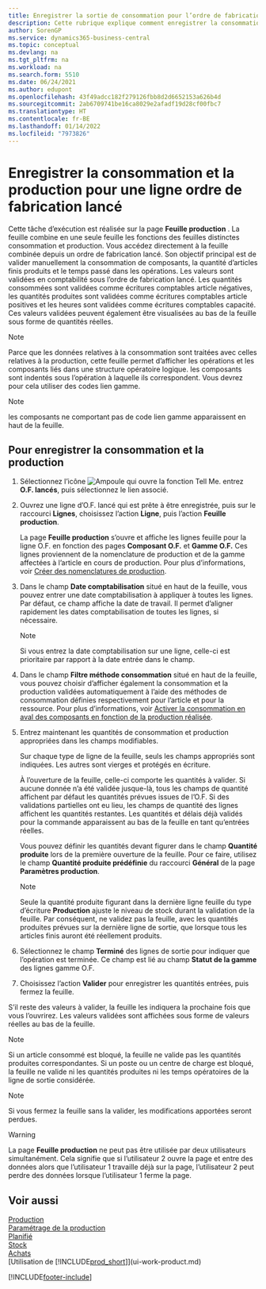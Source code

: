 ```yaml
---
title: Enregistrer la sortie de consommation pour l’ordre de fabrication
description: Cette rubrique explique comment enregistrer la consommation et la sortie pour une ligne de l’ordre de fabrication lancé qui apparaît sur la page Feuille production.
author: SorenGP
ms.service: dynamics365-business-central
ms.topic: conceptual
ms.devlang: na
ms.tgt_pltfrm: na
ms.workload: na
ms.search.form: 5510
ms.date: 06/24/2021
ms.author: edupont
ms.openlocfilehash: 43f49adcc182f279126fbb8d2d6652153a626b4d
ms.sourcegitcommit: 2ab6709741be16ca8029e2afadf19d28cf00fbc7
ms.translationtype: HT
ms.contentlocale: fr-BE
ms.lasthandoff: 01/14/2022
ms.locfileid: "7973826"
---
```

# <a name="register-consumption-and-output-for-one-released-production-order-line"></a>Enregistrer la consommation et la production pour une ligne ordre de fabrication lancé

Cette tâche d’exécution est réalisée sur la page **Feuille production** . La feuille combine en une seule feuille les fonctions des feuilles distinctes consommation et production. Vous accédez directement à la feuille combinée depuis un ordre de fabrication lancé. Son objectif principal est de valider manuellement la consommation de composants, la quantité d’articles finis produits et le temps passé dans les opérations. Les valeurs sont validées en comptabilité sous l’ordre de fabrication lancé. Les quantités consommées sont validées comme écritures comptables article négatives, les quantités produites sont validées comme écritures comptables article positives et les heures sont validées comme écritures comptables capacité. Ces valeurs validées peuvent également être visualisées au bas de la feuille sous forme de quantités réelles.  

> [!NOTE]  
>  Parce que les données relatives à la consommation sont traitées avec celles relatives à la production, cette feuille permet d’afficher les opérations et les composants liés dans une structure opératoire logique. les composants sont indentés sous l’opération à laquelle ils correspondent. Vous devrez pour cela utiliser des codes lien gamme.  

> [!NOTE]  
>  les composants ne comportant pas de code lien gamme apparaissent en haut de la feuille.  

## <a name="to-register-consumption-and-output"></a>Pour enregistrer la consommation et la production  
1.  Sélectionnez l’icône ![Ampoule qui ouvre la fonction Tell Me.](media/ui-search/search_small.png "Dites-moi ce que vous voulez faire") entrez **O.F. lancés**, puis sélectionnez le lien associé.  
2.  Ouvrez une ligne d’O.F. lancé qui est prête à être enregistrée, puis sur le raccourci **Lignes**, choisissez l’action **Ligne**, puis l’action **Feuille production**.  

    La page **Feuille production** s’ouvre et affiche les lignes feuille pour la ligne O.F. en fonction des pages **Composant O.F.** et **Gamme O.F.** Ces lignes proviennent de la nomenclature de production et de la gamme affectées à l’article en cours de production. Pour plus d’informations, voir [Créer des nomenclatures de production](production-how-to-create-routings.md).  

3.  Dans le champ **Date comptabilisation** situé en haut de la feuille, vous pouvez entrer une date comptabilisation à appliquer à toutes les lignes. Par défaut, ce champ affiche la date de travail. Il permet d’aligner rapidement les dates comptabilisation de toutes les lignes, si nécessaire.  

    > [!NOTE]  
    >  Si vous entrez la date comptabilisation sur une ligne, celle-ci est prioritaire par rapport à la date entrée dans le champ.  

4.  Dans le champ **Filtre méthode consommation** situé en haut de la feuille, vous pouvez choisir d’afficher également la consommation et la production validées automatiquement à l’aide des méthodes de consommation définies respectivement pour l’article et pour la ressource. Pour plus d’informations, voir [Activer la consommation en aval des composants en fonction de la production réalisée](production-how-to-flush-components-according-to-operation-output.md).   

5.  Entrez maintenant les quantités de consommation et production appropriées dans les champs modifiables.  
  
    Sur chaque type de ligne de la feuille, seuls les champs appropriés sont indiquées. Les autres sont vierges et protégés en écriture.  

    À l’ouverture de la feuille, celle-ci comporte les quantités à valider. Si aucune donnée n’a été validée jusque-là, tous les champs de quantité affichent par défaut les quantités prévues issues de l’O.F. Si des validations partielles ont eu lieu, les champs de quantité des lignes affichent les quantités restantes. Les quantités et délais déjà validés pour la commande apparaissent au bas de la feuille en tant qu’entrées réelles.  

    Vous pouvez définir les quantités devant figurer dans le champ **Quantité produite** lors de la première ouverture de la feuille. Pour ce faire, utilisez le champ **Quantité produite prédéfinie** du raccourci **Général** de la page **Paramètres production**.

    > [!NOTE]  
    >  Seule la quantité produite figurant dans la dernière ligne feuille du type d’écriture **Production** ajuste le niveau de stock durant la validation de la feuille. Par conséquent, ne validez pas la feuille, avec les quantités produites prévues sur la dernière ligne de sortie, que lorsque tous les articles finis auront été réellement produits.  

6.  Sélectionnez le champ **Terminé** des lignes de sortie pour indiquer que l’opération est terminée. Ce champ est lié au champ **Statut de la gamme** des lignes gamme O.F.  
7.  Choisissez l’action **Valider** pour enregistrer les quantités entrées, puis fermez la feuille.  

S’il reste des valeurs à valider, la feuille les indiquera la prochaine fois que vous l’ouvrirez. Les valeurs validées sont affichées sous forme de valeurs réelles au bas de la feuille.  

> [!NOTE]  
>  Si un article consommé est bloqué, la feuille ne valide pas les quantités produites correspondantes. Si un poste ou un centre de charge est bloqué, la feuille ne valide ni les quantités produites ni les temps opératoires de la ligne de sortie considérée.  

> [!NOTE]  
>  Si vous fermez la feuille sans la valider, les modifications apportées seront perdues.  

> [!WARNING]  
>  La page **Feuille production** ne peut pas être utilisée par deux utilisateurs simultanément. Cela signifie que si l’utilisateur 2 ouvre la page et entre des données alors que l’utilisateur 1 travaille déjà sur la page, l’utilisateur 2 peut perdre des données lorsque l’utilisateur 1 ferme la page.  

## <a name="see-also"></a>Voir aussi  
[Production](production-manage-manufacturing.md)    
[Paramétrage de la production](production-configure-production-processes.md)  
[Planifié](production-planning.md)      
[Stock](inventory-manage-inventory.md)  
[Achats](purchasing-manage-purchasing.md)  
[Utilisation de [!INCLUDE[prod_short](includes/prod_short.md)]](ui-work-product.md)


[!INCLUDE[footer-include](includes/footer-banner.md)]
